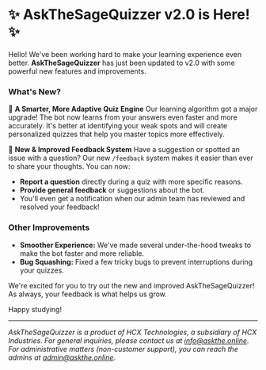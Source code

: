 # ✨ AskTheSageQuizzer v2.0 is Here! ✨

Hello! We've been working hard to make your learning experience even better. **AskTheSageQuizzer** has just been updated to v2.0 with some powerful new features and improvements.

### What's New?

🧠 **A Smarter, More Adaptive Quiz Engine**
Our learning algorithm got a major upgrade! The bot now learns from your answers even faster and more accurately. It's better at identifying your weak spots and will create personalized quizzes that help you master topics more effectively.

📝 **New & Improved Feedback System**
Have a suggestion or spotted an issue with a question? Our new `/feedback` system makes it easier than ever to share your thoughts. You can now:
*   **Report a question** directly during a quiz with more specific reasons.
*   **Provide general feedback** or suggestions about the bot.
*   You'll even get a notification when our admin team has reviewed and resolved your feedback!

### Other Improvements
*   **Smoother Experience:** We've made several under-the-hood tweaks to make the bot faster and more reliable.
*   **Bug Squashing:** Fixed a few tricky bugs to prevent interruptions during your quizzes.

We're excited for you to try out the new and improved AskTheSageQuizzer! As always, your feedback is what helps us grow.

Happy studying!

---
*AskTheSageQuizzer is a product of HCX Technologies, a subsidiary of HCX Industries.*
*For general inquiries, please contact us at info@askthe.online.*
*For administrative matters (non-customer support), you can reach the admins at admin@askthe.online.*
